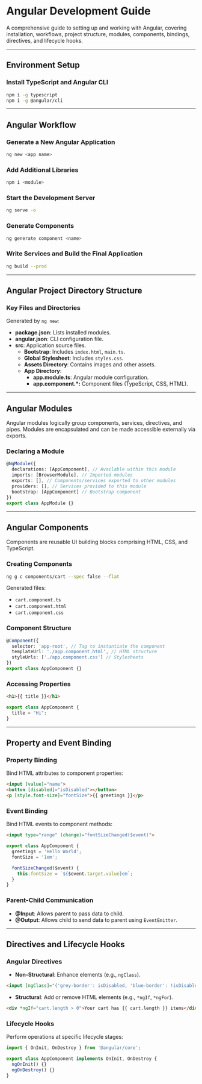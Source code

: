 # Angular Development Guide

A comprehensive guide to setting up and working with Angular, covering installation, workflows, project structure, modules, components, bindings, directives, and lifecycle hooks.

---

## Environment Setup

### Install TypeScript and Angular CLI
```bash
npm i -g typescript
npm i -g @angular/cli
```

---

## Angular Workflow

### Generate a New Angular Application
```bash
ng new <app name>
```

### Add Additional Libraries
```bash
npm i <module>
```

### Start the Development Server
```bash
ng serve -o
```

### Generate Components
```bash
ng generate component <name>
```

### Write Services and Build the Final Application
```bash
ng build --prod
```

---

## Angular Project Directory Structure

### Key Files and Directories
Generated by `ng new`:
- **package.json**: Lists installed modules.
- **angular.json**: CLI configuration file.
- **src**: Application source files.
  - **Bootstrap**: Includes `index.html`, `main.ts`.
  - **Global Stylesheet**: Includes `styles.css`.
  - **Assets Directory**: Contains images and other assets.
  - **App Directory**:
    - **app.module.ts**: Angular module configuration.
    - **app.component.*:** Component files (TypeScript, CSS, HTML).

---

## Angular Modules

Angular modules logically group components, services, directives, and pipes. Modules are encapsulated and can be made accessible externally via exports.

### Declaring a Module
```typescript
@NgModule({
  declarations: [AppComponent], // Available within this module
  imports: [BrowserModule], // Imported modules
  exports: [], // Components/services exported to other modules
  providers: [], // Services provided to this module
  bootstrap: [AppComponent] // Bootstrap component
})
export class AppModule {}
```

---

## Angular Components

Components are reusable UI building blocks comprising HTML, CSS, and TypeScript.

### Creating Components
```bash
ng g c components/cart --spec false --flat
```
Generated files:
- `cart.component.ts`
- `cart.component.html`
- `cart.component.css`

### Component Structure
```typescript
@Component({
  selector: 'app-root', // Tag to instantiate the component
  templateUrl: './app.component.html', // HTML structure
  styleUrls: ['./app.component.css'] // Stylesheets
})
export class AppComponent {}
```

### Accessing Properties
```html
<h1>{{ title }}</h1>
```
```typescript
export class AppComponent {
  title = "Hi";
}
```

---

## Property and Event Binding

### Property Binding
Bind HTML attributes to component properties:
```html
<input [value]="name">
<button [disabled]="isDisabled"></button>
<p [style.font-size]="fontSize">{{ greetings }}</p>
```

### Event Binding
Bind HTML events to component methods:
```html
<input type="range" (change)="fontSizeChanged($event)">
```
```typescript
export class AppComponent {
  greetings = 'Hello World';
  fontSize = '1em';

  fontSizeChanged($event) {
    this.fontSize = `${$event.target.value}em`;
  }
}
```

### Parent-Child Communication
- **@Input**: Allows parent to pass data to child.
- **@Output**: Allows child to send data to parent using `EventEmitter`.

---

## Directives and Lifecycle Hooks

### Angular Directives
- **Non-Structural**: Enhance elements (e.g., `ngClass`).
```html
<input [ngClass]="{'grey-border': isDisabled, 'blue-border': !isDisabled}">
```
- **Structural**: Add or remove HTML elements (e.g., `*ngIf`, `*ngFor`).
```html
<div *ngIf="cart.length > 0">Your cart has {{ cart.length }} items</div>
```

### Lifecycle Hooks
Perform operations at specific lifecycle stages:
```typescript
import { OnInit, OnDestroy } from '@angular/core';

export class AppComponent implements OnInit, OnDestroy {
  ngOnInit() {}
  ngOnDestroy() {}
}
```